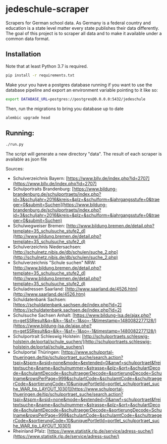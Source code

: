 # jedeschule-scraper

Scrapers for German school data. As Germany is a federal country and education is a state level matter every 
state publishes their data differently. The goal of this project is to scraper all data and to make it available
under a common data format.

## Installation
Note that at least Python 3.7 is required.

```bash
pip install -r requirements.txt
```

Make your you have a postgres database running if you want
to use the database pipeline and export an environment
variable pointing to it like so:
```sh
export DATABASE_URL=postgres://postgres@0.0.0.0:5432/jedeschule
```
Then, run the migrations to bring you database up to date
```sh
alembic upgrade head
```



## Running:

```bash
./run.py
```

The script will generate a new directory "data". The result of each scraper is available as json file

Sources:

* Schulverzeichnis Bayern: [https://www.bllv.de/index.php?id=2707](https://www.bllv.de/index.php?id=2707)
* Schulportraits Brandenburg: [https://www.bildung-brandenburg.de/schulportraets/index.php?id=3&schuljahr=2016&kreis=&plz=&schulform=&jahrgangsstufe=0&traeger=0&submit=Suchen](https://www.bildung-brandenburg.de/schulportraets/index.php?id=3&schuljahr=2016&kreis=&plz=&schulform=&jahrgangsstufe=0&traeger=0&submit=Suchen)
* Schulwegweiser Bremen: [http://www.bildung.bremen.de/detail.php?template=35_schulsuche_stufe2_d](http://www.bildung.bremen.de/detail.php?template=35_schulsuche_stufe2_d)
* Schulverzeichnis Niedersachsen: [http://schulnetz.nibis.de/db/schulen/suche_2.php](http://schulnetz.nibis.de/db/schulen/suche_2.php)
* Schulverzeichnis "Schule suchen" NRW:[http://www.bildung.bremen.de/detail.php?template=35_schulsuche_stufe2_d](http://www.bildung.bremen.de/detail.php?template=35_schulsuche_stufe2_d)
* Schuladressen Saarland: [http://www.saarland.de/4526.htm](http://www.saarland.de/4526.htm)
* Schuldatenbank Sachsen: [https://schuldatenbank.sachsen.de/index.php?id=2](https://schuldatenbank.sachsen.de/index.php?id=2)
* Schulsuche Sachsen Anhalt: [https://www.bildung-lsa.de/ajax.php?m=getSSResult&q=&lk=-1&sf=-1&so=-1&timestamp=1480082277128/](https://www.bildung-lsa.de/ajax.php?m=getSSResult&q=&lk=-1&sf=-1&so=-1&timestamp=1480082277128/)
* Schulportrait Schleswig Holstein: [http://schulportraets.schleswig-holstein.de/portal/schule_suchen/](http://schulportraets.schleswig-holstein.de/portal/schule_suchen/)
* Schulportal Thüringen: [https://www.schulportal-thueringen.de/tip/schulportraet_suche/search.action?tspi=&tspm=&vsid=none&mode=&extended=0&anwf=schulportraet&freitextsuche=&name=&schulnummer=&strasse=&plz=&ort=&schulartDecode=&schulamtDecode=&schultraegerDecode=&sortierungDecode=Schulname&rowsPerPage=999&schulartCode=&schulamtCode=&schultraegerCode=&sortierungCode=10&uniquePortletId=portlet_schulportraet_suche_WAR_tip_LAYOUT_10301](https://www.schulportal-thueringen.de/tip/schulportraet_suche/search.action?tspi=&tspm=&vsid=none&mode=&extended=0&anwf=schulportraet&freitextsuche=&name=&schulnummer=&strasse=&plz=&ort=&schulartDecode=&schulamtDecode=&schultraegerDecode=&sortierungDecode=Schulname&rowsPerPage=999&schulartCode=&schulamtCode=&schultraegerCode=&sortierungCode=10&uniquePortletId=portlet_schulportraet_suche_WAR_tip_LAYOUT_10301)
* Rheinland Pfalz: [https://www.statistik.rlp.de/service/adress-suche/](https://www.statistik.rlp.de/service/adress-suche/)